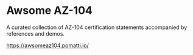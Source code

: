 # Awsome AZ-104

A curated collection of AZ-104 certification statements accompanied by references and demos.

https://awsomeaz104.pomatti.io/